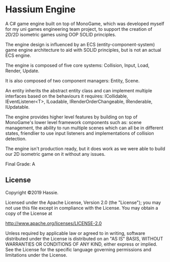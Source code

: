 # Hassium Engine

A C# game engine built on top of MonoGame, which was developed myself for my uni games engineering team project, to support the creation 
of 2D/2D isometric games using OOP SOLID principles.

The engine design is influenced by an ECS (entity-component-system) game engine architecture to aid with SOLID principles, 
but is not an actual ECS engine.

The engine is composed of five core systems: Collision, Input, Load, Render, Update.

It is also composed of two component managers: Entity, Scene.

An entity inherits the abstract entity class and can implement multiple interfaces based on the behaviours it requires: 
ICollidable, IEventListener\<T>, ILoadable, IRenderOrderChangeable, IRenderable, IUpdatable.

The engine provides higher level features by building on top of MonoGame's lower level framework components such as: scene management, 
the ability to run multiple scenes which can all be in different states, friendlier to use input listeners and implementations of 
collision detection.

The engine isn't production ready, but it does work as we were able to build our 2D isometric game on it without any issues.

Final Grade: A

## License
Copyright &copy;2019 Hassie.

Licensed under the Apache License, Version 2.0 (the "License");
you may not use this file except in compliance with the License.
You may obtain a copy of the License at

http://www.apache.org/licenses/LICENSE-2.0

Unless required by applicable law or agreed to in writing, software
distributed under the License is distributed on an "AS IS" BASIS,
WITHOUT WARRANTIES OR CONDITIONS OF ANY KIND, either express or implied.
See the License for the specific language governing permissions and
limitations under the License.

